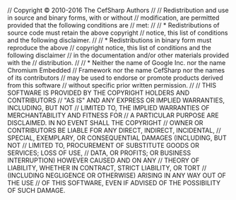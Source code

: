 // Copyright © 2010-2016 The CefSharp Authors
//
// Redistribution and use in source and binary forms, with or without
// modification, are permitted provided that the following conditions are
// met:
//
//    * Redistributions of source code must retain the above copyright
//      notice, this list of conditions and the following disclaimer.
//
//    * Redistributions in binary form must reproduce the above
//      copyright notice, this list of conditions and the following disclaimer
//      in the documentation and/or other materials provided with the
//      distribution.
//
//    * Neither the name of Google Inc. nor the name Chromium Embedded
//      Framework nor the name CefSharp nor the names of its contributors
//      may be used to endorse or promote products derived from this software
//      without specific prior written permission.
//
// THIS SOFTWARE IS PROVIDED BY THE COPYRIGHT HOLDERS AND CONTRIBUTORS
// "AS IS" AND ANY EXPRESS OR IMPLIED WARRANTIES, INCLUDING, BUT NOT
// LIMITED TO, THE IMPLIED WARRANTIES OF MERCHANTABILITY AND FITNESS FOR
// A PARTICULAR PURPOSE ARE DISCLAIMED. IN NO EVENT SHALL THE COPYRIGHT
// OWNER OR CONTRIBUTORS BE LIABLE FOR ANY DIRECT, INDIRECT, INCIDENTAL,
// SPECIAL, EXEMPLARY, OR CONSEQUENTIAL DAMAGES (INCLUDING, BUT NOT
// LIMITED TO, PROCUREMENT OF SUBSTITUTE GOODS OR SERVICES; LOSS OF USE,
// DATA, OR PROFITS; OR BUSINESS INTERRUPTION) HOWEVER CAUSED AND ON ANY
// THEORY OF LIABILITY, WHETHER IN CONTRACT, STRICT LIABILITY, OR TORT
// (INCLUDING NEGLIGENCE OR OTHERWISE) ARISING IN ANY WAY OUT OF THE USE
// OF THIS SOFTWARE, EVEN IF ADVISED OF THE POSSIBILITY OF SUCH DAMAGE.